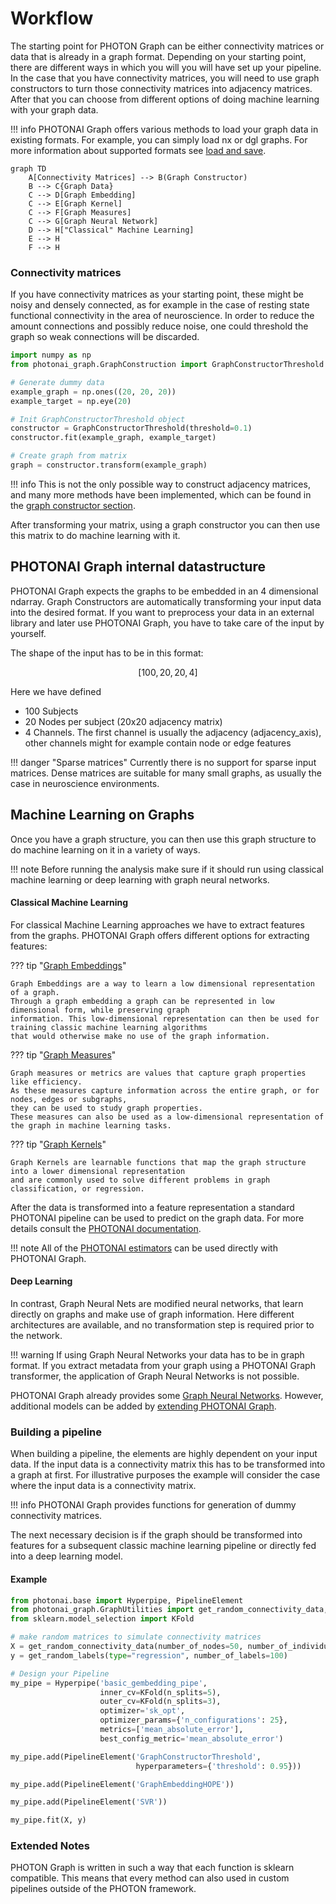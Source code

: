 # Workflow

The starting point for PHOTON Graph can be either connectivity matrices or data that is already in a graph 
format. Depending on your starting point, there are different 
ways in which you will you will have set up your pipeline. In the case that you have connectivity matrices, 
you will need to use graph constructors to turn those connectivity matrices into adjacency matrices. 
After that you can choose from different options of doing machine learning with your graph data.

!!! info
    PHOTONAI Graph offers various methods to load your graph data in existing formats. For example, you can simply
    load nx or dgl graphs. For more information about supported formats see [load and save](load_and_save.md).

```mermaid
graph TD
    A[Connectivity Matrices] --> B(Graph Constructor)
    B --> C{Graph Data}
    C --> D[Graph Embedding]
    C --> E[Graph Kernel]
    C --> F[Graph Measures]
    C --> G[Graph Neural Network]
    D --> H["Classical" Machine Learning]
    E --> H
    F --> H
```

### Connectivity matrices

If you have connectivity matrices as your starting point, these might be noisy and densely connected, 
as for example in the case of resting state functional connectivity in the area of neuroscience. 
In order to reduce the amount connections and possibly reduce noise, one could threshold the graph so 
weak connections will be discarded. 

```python
import numpy as np
from photonai_graph.GraphConstruction import GraphConstructorThreshold

# Generate dummy data
example_graph = np.ones((20, 20, 20))
example_target = np.eye(20)

# Init GraphConstructorThreshold object
constructor = GraphConstructorThreshold(threshold=0.1)
constructor.fit(example_graph, example_target)

# Create graph from matrix
graph = constructor.transform(example_graph)
```

!!! info
    This is not the only possible way to construct adjacency matrices, 
    and many more methods have been implemented, which can be found in the [graph constructor section](api/graph_construction.md).

After transforming your matrix, using a graph constructor you can then use this matrix to do machine learning with it.

## PHOTONAI Graph internal datastructure
PHOTONAI Graph expects the graphs to be embedded in an 4 dimensional ndarray. Graph Constructors are 
automatically transforming your input data into the desired format. If you want to preprocess your data
in an external library and later use PHOTONAI Graph, you have to take care of the input by yourself.

The shape of the input has to be in this format:

$$
[100, 20, 20, 4]
$$

Here we have defined

* 100 Subjects
* 20 Nodes per subject (20x20 adjacency matrix)
* 4 Channels. The first channel is usually the adjacency (adjacency_axis), 
other channels might for example contain node or edge features

!!! danger "Sparse matrices"
    Currently there is no support for sparse input matrices.
    Dense matrices are suitable for many small graphs, as usually the case in neuroscience environments.

## Machine Learning on Graphs

Once you have a graph structure, you can then use this graph structure to do machine learning on it in a variety of ways.

!!! note
    Before running the analysis make sure if it should run using classical machine learning or deep learning with graph
    neural networks.

#### Classical Machine Learning
For classical Machine Learning approaches we have to extract features from the graphs.
PHOTONAI Graph offers different options for extracting features:

??? tip "[Graph Embeddings](api/graph_embeddings.md)"

    Graph Embeddings are a way to learn a low dimensional representation of a graph. 
    Through a graph embedding a graph can be represented in low dimensional form, while preserving graph
    information. This low-dimensional representation can then be used for training classic machine learning algorithms
    that would otherwise make no use of the graph information.
??? tip "[Graph Measures](api/graph_measures.md)"

    Graph measures or metrics are values that capture graph properties like efficiency. 
    As these measures capture information across the entire graph, or for nodes, edges or subgraphs, 
    they can be used to study graph properties. 
    These measures can also be used as a low-dimensional representation of the graph in machine learning tasks.
??? tip "[Graph Kernels](api/graph_kernels.md)"

    Graph Kernels are learnable functions that map the graph structure into a lower dimensional representation 
    and are commonly used to solve different problems in graph classification, or regression.

After the data is transformed into a feature representation a standard PHOTONAI pipeline can be used to 
predict on the graph data. For more details consult the <a href='https://wwu-mmll.github.io/photonai/' target='_blank'>PHOTONAI documentation</a>.

!!! note 
    All of the <a href='https://wwu-mmll.github.io/photonai/algorithms/estimators/' target='_blank'>PHOTONAI estimators</a>
    can be used directly with PHOTONAI Graph.

#### Deep Learning
In contrast, Graph Neural Nets are modified neural networks, that learn directly on graphs and make use of graph 
information. Here different architectures are available, and no transformation step is required prior to the network.

!!! warning
    If using Graph Neural Networks your data has to be in graph format. If you extract metadata from your graph
    using a PHOTONAI Graph transformer, the application of Graph Neural Networks is not possible.

PHOTONAI Graph already provides some [Graph Neural Networks](api/graph_convnets.md). However, additional models can
be added by [extending PHOTONAI Graph](extending_photonai_graph.md).

### Building a pipeline
When building a pipeline, the elements are highly dependent on your input data.
If the input data is a connectivity matrix this has to be transformed into a graph at first.
For illustrative purposes the example will consider the case where the input data is a connectivity matrix.

!!! info
    PHOTONAI Graph provides functions for generation of dummy connectivity matrices.

The next necessary decision is if the graph should be transformed into features for a subsequent classic
machine learning pipeline or directly fed into a deep learning model.

#### Example

```python
from photonai.base import Hyperpipe, PipelineElement
from photonai_graph.GraphUtilities import get_random_connectivity_data, get_random_labels
from sklearn.model_selection import KFold

# make random matrices to simulate connectivity matrices
X = get_random_connectivity_data(number_of_nodes=50, number_of_individuals=100)
y = get_random_labels(type="regression", number_of_labels=100)

# Design your Pipeline
my_pipe = Hyperpipe('basic_gembedding_pipe',
                    inner_cv=KFold(n_splits=5),
                    outer_cv=KFold(n_splits=3),
                    optimizer='sk_opt',
                    optimizer_params={'n_configurations': 25},
                    metrics=['mean_absolute_error'],
                    best_config_metric='mean_absolute_error')

my_pipe.add(PipelineElement('GraphConstructorThreshold',
                            hyperparameters={'threshold': 0.95}))

my_pipe.add(PipelineElement('GraphEmbeddingHOPE'))

my_pipe.add(PipelineElement('SVR'))

my_pipe.fit(X, y)
```

### Extended Notes

PHOTON Graph is written in such a way that each function is sklearn compatible. This means that every method can also used in custom pipelines outside of the PHOTON framework.
